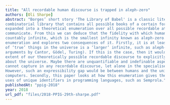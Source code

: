 ```yaml
---
title: "All recordable human discourse is trapped in aleph-zero"
authors: [Oli Sharpe]
abstract: "Borges’ short story 'The Library of Babel' is a classic literary exploration of the idea of a
combinatorial library that contains all possible books of a certain format. However, this idea can be
expanded into a theoretical enumeration over all possible recordable attempts by humans to
communicate. From this we can deduce that the fidelity with which humans can refer is ‘only’
countably infinite, which is the smallest infinity known as aleph-zero. This paper constructs this
enumeration and explores two consequences of it. Firstly, it is at least possible that the size of the set
of ‘true’ things in the universe is a ‘larger’ infinite, such as aleph-one (as suggested by the diagonal
arguments by Cantor, Gödel, Turing). If this is the case, then it would be impossible for even the full
extent of our theoretically possible recordable discourse to explicitly refer to each thing that is ‘true’
about the universe. Maybe there are unquantifiable and indefinable aspects of the world that we
cannot capture in any recordable discourse, let alone in the specialised discourse of programming.
However, such an expressibility gap would be between humans and the universe, not humans and
computers. Secondly, this paper looks at how this enumeration gives theoretical support for certain
uses of unique identifiers in programming languages, such as Semprola."
publishedAt: "ppig-2018"
year: 2018
url_pdf: "files/2018-PPIG-29th-sharpe.pdf"
---
```

